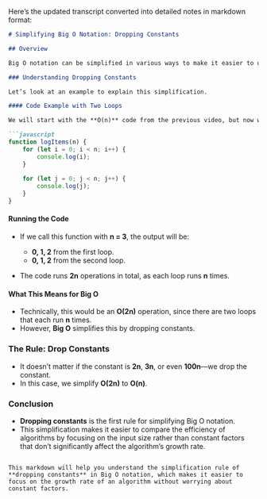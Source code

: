Here’s the updated transcript converted into detailed notes in markdown format:

```markdown
# Simplifying Big O Notation: Dropping Constants

## Overview

Big O notation can be simplified in various ways to make it easier to understand and compare algorithms. One of the main simplifications is called **dropping constants**.

### Understanding Dropping Constants

Let’s look at an example to explain this simplification.

#### Code Example with Two Loops

We will start with the **O(n)** code from the previous video, but now we’ll add a second identical **for loop** that also runs **n** times, except it will use **j** instead of **i**.

```javascript
function logItems(n) {
    for (let i = 0; i < n; i++) {
        console.log(i);
    }
    
    for (let j = 0; j < n; j++) {
        console.log(j);
    }
}
```

#### Running the Code

- If we call this function with **n = 3**, the output will be:
  - **0, 1, 2** from the first loop.
  - **0, 1, 2** from the second loop.
  
- The code runs **2n** operations in total, as each loop runs **n** times.

#### What This Means for Big O

- Technically, this would be an **O(2n)** operation, since there are two loops that each run **n** times.
- However, **Big O** simplifies this by dropping constants.

### The Rule: Drop Constants

- It doesn’t matter if the constant is **2n**, **3n**, or even **100n**—we drop the constant.
- In this case, we simplify **O(2n)** to **O(n)**.

### Conclusion

- **Dropping constants** is the first rule for simplifying Big O notation.
- This simplification makes it easier to compare the efficiency of algorithms by focusing on the input size rather than constant factors that don’t significantly affect the algorithm’s growth rate.
```

This markdown will help you understand the simplification rule of **dropping constants** in Big O notation, which makes it easier to focus on the growth rate of an algorithm without worrying about constant factors.
